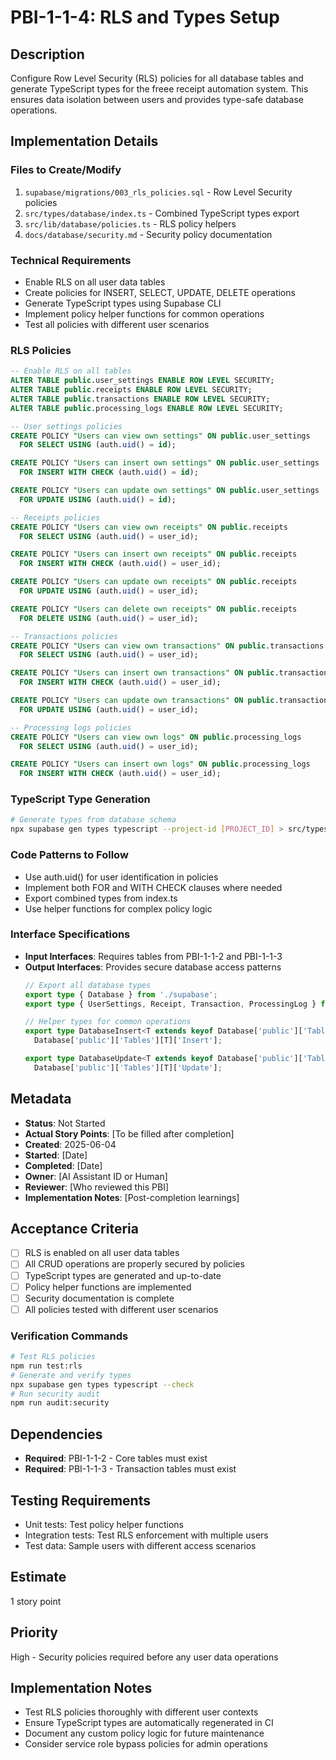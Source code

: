 # PBI-1-1-4: RLS and Types Setup

## Description
Configure Row Level Security (RLS) policies for all database tables and generate TypeScript types for the freee receipt automation system. This ensures data isolation between users and provides type-safe database operations.

## Implementation Details

### Files to Create/Modify
1. `supabase/migrations/003_rls_policies.sql` - Row Level Security policies
2. `src/types/database/index.ts` - Combined TypeScript types export
3. `src/lib/database/policies.ts` - RLS policy helpers
4. `docs/database/security.md` - Security policy documentation

### Technical Requirements
- Enable RLS on all user data tables
- Create policies for INSERT, SELECT, UPDATE, DELETE operations
- Generate TypeScript types using Supabase CLI
- Implement policy helper functions for common operations
- Test all policies with different user scenarios

### RLS Policies
```sql
-- Enable RLS on all tables
ALTER TABLE public.user_settings ENABLE ROW LEVEL SECURITY;
ALTER TABLE public.receipts ENABLE ROW LEVEL SECURITY;
ALTER TABLE public.transactions ENABLE ROW LEVEL SECURITY;
ALTER TABLE public.processing_logs ENABLE ROW LEVEL SECURITY;

-- User settings policies
CREATE POLICY "Users can view own settings" ON public.user_settings
  FOR SELECT USING (auth.uid() = id);

CREATE POLICY "Users can insert own settings" ON public.user_settings
  FOR INSERT WITH CHECK (auth.uid() = id);

CREATE POLICY "Users can update own settings" ON public.user_settings
  FOR UPDATE USING (auth.uid() = id);

-- Receipts policies
CREATE POLICY "Users can view own receipts" ON public.receipts
  FOR SELECT USING (auth.uid() = user_id);

CREATE POLICY "Users can insert own receipts" ON public.receipts
  FOR INSERT WITH CHECK (auth.uid() = user_id);

CREATE POLICY "Users can update own receipts" ON public.receipts
  FOR UPDATE USING (auth.uid() = user_id);

CREATE POLICY "Users can delete own receipts" ON public.receipts
  FOR DELETE USING (auth.uid() = user_id);

-- Transactions policies
CREATE POLICY "Users can view own transactions" ON public.transactions
  FOR SELECT USING (auth.uid() = user_id);

CREATE POLICY "Users can insert own transactions" ON public.transactions
  FOR INSERT WITH CHECK (auth.uid() = user_id);

CREATE POLICY "Users can update own transactions" ON public.transactions
  FOR UPDATE USING (auth.uid() = user_id);

-- Processing logs policies
CREATE POLICY "Users can view own logs" ON public.processing_logs
  FOR SELECT USING (auth.uid() = user_id);

CREATE POLICY "Users can insert own logs" ON public.processing_logs
  FOR INSERT WITH CHECK (auth.uid() = user_id);
```

### TypeScript Type Generation
```bash
# Generate types from database schema
npx supabase gen types typescript --project-id [PROJECT_ID] > src/types/database/supabase.ts
```

### Code Patterns to Follow
- Use auth.uid() for user identification in policies
- Implement both FOR and WITH CHECK clauses where needed
- Export combined types from index.ts
- Use helper functions for complex policy logic

### Interface Specifications
- **Input Interfaces**: Requires tables from PBI-1-1-2 and PBI-1-1-3
- **Output Interfaces**: Provides secure database access patterns
  ```typescript
  // Export all database types
  export type { Database } from './supabase';
  export type { UserSettings, Receipt, Transaction, ProcessingLog } from './supabase';
  
  // Helper types for common operations
  export type DatabaseInsert<T extends keyof Database['public']['Tables']> = 
    Database['public']['Tables'][T]['Insert'];
  
  export type DatabaseUpdate<T extends keyof Database['public']['Tables']> = 
    Database['public']['Tables'][T]['Update'];
  ```

## Metadata
- **Status**: Not Started
- **Actual Story Points**: [To be filled after completion]
- **Created**: 2025-06-04
- **Started**: [Date]
- **Completed**: [Date]
- **Owner**: [AI Assistant ID or Human]
- **Reviewer**: [Who reviewed this PBI]
- **Implementation Notes**: [Post-completion learnings]

## Acceptance Criteria
- [ ] RLS is enabled on all user data tables
- [ ] All CRUD operations are properly secured by policies
- [ ] TypeScript types are generated and up-to-date
- [ ] Policy helper functions are implemented
- [ ] Security documentation is complete
- [ ] All policies tested with different user scenarios

### Verification Commands
```bash
# Test RLS policies
npm run test:rls
# Generate and verify types
npx supabase gen types typescript --check
# Run security audit
npm run audit:security
```

## Dependencies
- **Required**: PBI-1-1-2 - Core tables must exist
- **Required**: PBI-1-1-3 - Transaction tables must exist

## Testing Requirements
- Unit tests: Test policy helper functions
- Integration tests: Test RLS enforcement with multiple users
- Test data: Sample users with different access scenarios

## Estimate
1 story point

## Priority
High - Security policies required before any user data operations

## Implementation Notes
- Test RLS policies thoroughly with different user contexts
- Ensure TypeScript types are automatically regenerated in CI
- Document any custom policy logic for future maintenance
- Consider service role bypass policies for admin operations
